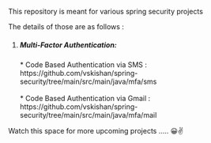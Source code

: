 This repository is meant for various spring security projects

The details of those are as follows :

1. <h5>Multi-Factor Authentication:</h5>
    * Code Based Authentication via SMS : https://github.com/vskishan/spring-security/tree/main/src/main/java/mfa/sms <br></br>
    * Code Based Authentication via Gmail : https://github.com/vskishan/spring-security/tree/main/src/main/java/mfa/mail

Watch this space for more upcoming projects ..... 😀✌️


